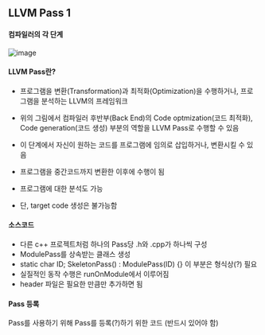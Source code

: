 ## LLVM Pass 1

#### 컴파일러의 각 단계
![image](https://user-images.githubusercontent.com/88612547/136651029-05da5301-dbfd-44e8-9678-e1111c6a2366.png)

#### LLVM Pass란?
- 프로그램을 변환(Transformation)과 최적화(Optimization)을 수행하거나, 프로그램을 분석하는 LLVM의 프레임워크

- 위의 그림에서 컴파일러 후반부(Back End)의 Code optmization(코드 최적화), Code generation(코드 생성) 부분의 역할을 LLVM Pass로 수행할 수 있음
- 이 단계에서 자신이 원하는 코드를 프로그램에 임의로 삽입하거나, 변환시킬 수 있음
- 프로그램을 중간코드까지 변환한 이후에 수행이 됨
- 프로그램에 대한 분석도 가능
- 단, target code 생성은 불가능함

#### 소스코드
- 다른 c++ 프로젝트처럼 하나의 Pass당 .h와 .cpp가 하나씩 구성
- ModulePass를 상속받는 클래스 생성
- static char ID; SkeletonPass() : ModulePass(ID) {} 이 부분은 형식상(?) 필요
- 실질적인 동작 수행은 runOnModule에서 이루어짐
- header 파일은 필요한 만큼만 추가하면 됨

#### Pass 등록
Pass를 사용하기 위해 Pass를 등록(?)하기 위한 코드 (반드시 있어야 함)



